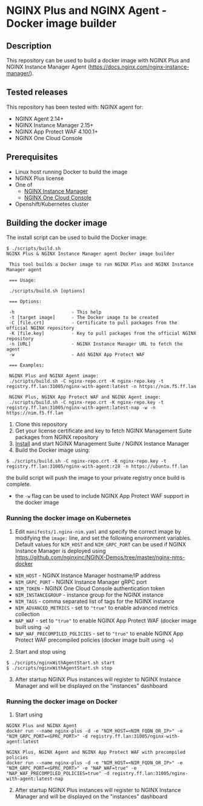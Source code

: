 # NGINX Plus and NGINX Agent - Docker image builder

## Description

This repository can be used to build a docker image with NGINX Plus and NGINX Instance Manager Agent (https://docs.nginx.com/nginx-instance-manager/).

## Tested releases

This repository has been tested with: NGINX agent for:

- NGINX Agent 2.14+
- NGINX Instance Manager 2.15+
- NGINX App Protect WAF 4.100.1+
- NGINX One Cloud Console

## Prerequisites

- Linux host running Docker to build the image
- NGINX Plus license
- One of
  - [NGINX Instance Manager](https://docs.nginx.com/nginx-instance-manager/)
  - [NGINX One Cloud Console](https://docs.nginx.com/nginx-one/)
- Openshift/Kubernetes cluster

## Building the docker image

The install script can be used to build the Docker image:

```
$ ./scripts/build.sh 
NGINX Plus & NGINX Instance Manager agent Docker image builder

 This tool builds a Docker image to run NGINX Plus and NGINX Instance Manager agent

 === Usage:

 ./scripts/build.sh [options]

 === Options:

 -h                     - This help
 -t [target image]      - The Docker image to be created
 -C [file.crt]          - Certificate to pull packages from the official NGINX repository
 -K [file.key]          - Key to pull packages from the official NGINX repository
 -n [URL]               - NGINX Instance Manager URL to fetch the agent
 -w                     - Add NGINX App Protect WAF

 === Examples:

 NGINX Plus and NGINX Agent image:
 ./scripts/build.sh -C nginx-repo.crt -K nginx-repo.key -t registry.ff.lan:31005/nginx-with-agent:latest -n https://nim.f5.ff.lan

 NGINX Plus, NGINX App Protect WAF and NGINX Agent image:
 ./scripts/build.sh -C nginx-repo.crt -K nginx-repo.key -t registry.ff.lan:31005/nginx-with-agent:latest-nap -w -n https://nim.f5.ff.lan
```

1. Clone this repository
2. Get your license certificate and key to fetch NGINX Management Suite packages from NGINX repository
3. [Install](https://docs.nginx.com/nginx-management-suite/) and start NGINX Management Suite / NGINX Instance Manager
4. Build the Docker image using:

```
$ ./scripts/build.sh -C nginx-repo.crt -K nginx-repo.key -t registry.ff.lan:31005/nginx-with-agent:r28 -n https://ubuntu.ff.lan
```

the build script will push the image to your private registry once build is complete.

- the `-w` flag can be used to include NGINX App Protect WAF support in the docker image

### Running the docker image on Kubernetes

1. Edit `manifests/1.nginx-nim.yaml` and specify the correct image by modifying the `image:` line, and set the following environment variables. Default values for `NIM_HOST` and `NIM_GRPC_PORT` can be used if NGINX Instance Manager is deployed using https://github.com/nginxinc/NGINX-Demos/tree/master/nginx-nms-docker
  - `NIM_HOST` - NGINX Instance Manager hostname/IP address
  - `NIM_GRPC_PORT` - NGINX Instance Manager gRPC port
  - `NIM_TOKEN` - NGINX One Cloud Console authentication token
  - `NIM_INSTANCEGROUP` - instance group for the NGINX instance
  - `NIM_TAGS` - comma separated list of tags for the NGINX instance
  - `NIM_ADVANCED_METRICS` - set to `"true"` to enable advanced metrics collection
  - `NAP_WAF` - set to `"true"` to enable NGINX App Protect WAF (docker image built using `-w`)
  - `NAP_WAF_PRECOMPILED_POLICIES` - set to `"true"` to enable NGINX App Protect WAF precompiled policies (docker image built using `-w`)

2. Start and stop using

```
$ ./scripts/nginxWithAgentStart.sh start
$ ./scripts/nginxWithAgentStart.sh stop
```

3. After startup NGINX Plus instances will register to NGINX Instance Manager and will be displayed on the "instances" dashboard

### Running the docker image on Docker

1. Start using

```
NGINX Plus and NGINX Agent
docker run --name nginx-plus -d -e "NIM_HOST=<NIM_FQDN_OR_IP>" -e "NIM_GRPC_PORT=<GPRC_PORT>" -d registry.ff.lan:31005/nginx-with-agent:latest

NGINX Plus, NGINX Agent and NGINX App Protect WAF with precompiled policies
docker run --name nginx-plus -d -e "NIM_HOST=<NIM_FQDN_OR_IP>" -e "NIM_GRPC_PORT=<GPRC_PORT>" -e "NAP_WAF=true" -e "NAP_WAF_PRECOMPILED_POLICIES=true" -d registry.ff.lan:31005/nginx-with-agent:latest-nap
```

2. After startup NGINX Plus instances will register to NGINX Instance Manager and will be displayed on the "instances" dashboard
